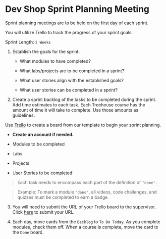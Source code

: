 # Dev Shop Sprint Planning Meeting

Sprint planning meetings are to be held on the first day of each sprint.

You will utilize Trello to track the progress of your sprint goals.


Sprint Length: `2 Weeks`


1. Establish the goals for the sprint. 

    - What modules to have completed?

    - What labs/projects are to be completed in a sprint?

    - What user stories align with the established goals?

    - What user stories can be completed in a sprint?



2. Create a sprint backlog of the tasks to be completed during the sprint. Add time estimates to each task. Each Treehouse course has the amount of time it will take to complete. Use those amounts as guidelines.

Use [Trello](https://trello.com/b/rkGHsOBW/devshop-sprint-planning-template) to create a board from our template to begin your sprint planning.

- **Create an account if needed.**


- Modules to be completed

- Labs

- Projects

- User Stories to be completed

> Each task needs to encompass each part of the definition of `"done"`.

> Example: To mark a module `"done"`, all videos, code challenges, and quizzes must be completed to earn a badge. 

3. You will need to submit the URL of your Trello board to the supervisor. Click [here](https://forms.gle/eeTTMyhjZKCHwTgeA) to submit your URL.

4. Each day, move cards from the `Backlog` to  `To Do Today`. As you complete modules, check them off. When a course is complete, move the card to the `Done` board. 


    